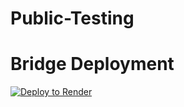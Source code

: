 # Public-Testing
# Bridge Deployment

<!-- DEPLOY_TO_RENDER_BUTTON -->
[![Deploy to Render](https://render.com/images/deploy-to-render-button.svg)](https://render.com/deploy)
